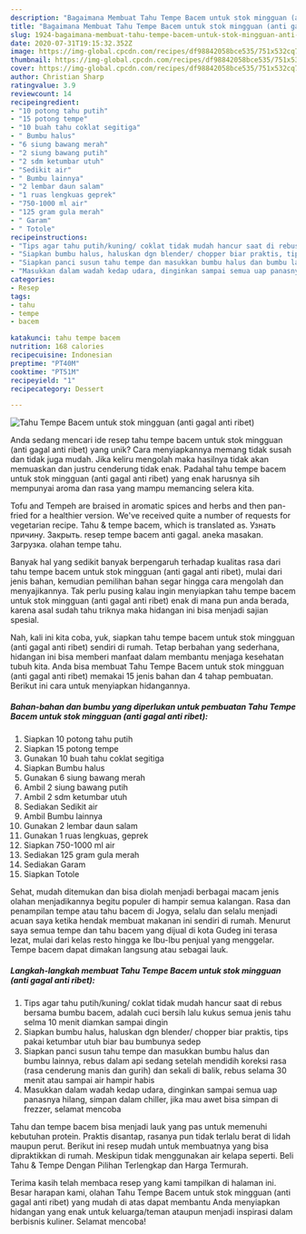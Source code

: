 ```yaml
---
description: "Bagaimana Membuat Tahu Tempe Bacem untuk stok mingguan (anti gagal anti ribet) yang Lezat Sekali"
title: "Bagaimana Membuat Tahu Tempe Bacem untuk stok mingguan (anti gagal anti ribet) yang Lezat Sekali"
slug: 1924-bagaimana-membuat-tahu-tempe-bacem-untuk-stok-mingguan-anti-gagal-anti-ribet-yang-lezat-sekali
date: 2020-07-31T19:15:32.352Z
image: https://img-global.cpcdn.com/recipes/df98842058bce535/751x532cq70/tahu-tempe-bacem-untuk-stok-mingguan-anti-gagal-anti-ribet-foto-resep-utama.jpg
thumbnail: https://img-global.cpcdn.com/recipes/df98842058bce535/751x532cq70/tahu-tempe-bacem-untuk-stok-mingguan-anti-gagal-anti-ribet-foto-resep-utama.jpg
cover: https://img-global.cpcdn.com/recipes/df98842058bce535/751x532cq70/tahu-tempe-bacem-untuk-stok-mingguan-anti-gagal-anti-ribet-foto-resep-utama.jpg
author: Christian Sharp
ratingvalue: 3.9
reviewcount: 14
recipeingredient:
- "10 potong tahu putih"
- "15 potong tempe"
- "10 buah tahu coklat segitiga"
- " Bumbu halus"
- "6 siung bawang merah"
- "2 siung bawang putih"
- "2 sdm ketumbar utuh"
- "Sedikit air"
- " Bumbu lainnya"
- "2 lembar daun salam"
- "1 ruas lengkuas geprek"
- "750-1000 ml air"
- "125 gram gula merah"
- " Garam"
- " Totole"
recipeinstructions:
- "Tips agar tahu putih/kuning/ coklat tidak mudah hancur saat di rebus bersama bumbu bacem, adalah cuci bersih lalu kukus semua jenis tahu selma 10 menit diamkan sampai dingin"
- "Siapkan bumbu halus, haluskan dgn blender/ chopper biar praktis, tips pakai ketumbar utuh biar bau bumbunya sedep"
- "Siapkan panci susun tahu tempe dan masukkan bumbu halus dan bumbu lainnya, rebus dalam api sedang setelah mendidih koreksi rasa (rasa cenderung manis dan gurih) dan sekali di balik, rebus selama 30 menit atau sampai air hampir habis"
- "Masukkan dalam wadah kedap udara, dinginkan sampai semua uap panasnya hilang, simpan dalam chiller, jika mau awet bisa simpan di frezzer, selamat mencoba"
categories:
- Resep
tags:
- tahu
- tempe
- bacem

katakunci: tahu tempe bacem 
nutrition: 168 calories
recipecuisine: Indonesian
preptime: "PT40M"
cooktime: "PT51M"
recipeyield: "1"
recipecategory: Dessert

---
```



![Tahu Tempe Bacem untuk stok mingguan (anti gagal anti ribet)](https://img-global.cpcdn.com/recipes/df98842058bce535/751x532cq70/tahu-tempe-bacem-untuk-stok-mingguan-anti-gagal-anti-ribet-foto-resep-utama.jpg)

Anda sedang mencari ide resep tahu tempe bacem untuk stok mingguan (anti gagal anti ribet) yang unik? Cara menyiapkannya memang tidak susah dan tidak juga mudah. Jika keliru mengolah maka hasilnya tidak akan memuaskan dan justru cenderung tidak enak. Padahal tahu tempe bacem untuk stok mingguan (anti gagal anti ribet) yang enak harusnya sih mempunyai aroma dan rasa yang mampu memancing selera kita.

Tofu and Tempeh are braised in aromatic spices and herbs and then pan-fried for a healthier version. We&#39;ve received quite a number of requests for vegetarian recipe. Tahu &amp; tempe bacem, which is translated as. Узнать причину. Закрыть. resep tempe bacem anti gagal. aneka masakan. Загрузка. olahan tempe tahu.

Banyak hal yang sedikit banyak berpengaruh terhadap kualitas rasa dari tahu tempe bacem untuk stok mingguan (anti gagal anti ribet), mulai dari jenis bahan, kemudian pemilihan bahan segar hingga cara mengolah dan menyajikannya. Tak perlu pusing kalau ingin menyiapkan tahu tempe bacem untuk stok mingguan (anti gagal anti ribet) enak di mana pun anda berada, karena asal sudah tahu triknya maka hidangan ini bisa menjadi sajian spesial.


Nah, kali ini kita coba, yuk, siapkan tahu tempe bacem untuk stok mingguan (anti gagal anti ribet) sendiri di rumah. Tetap berbahan yang sederhana, hidangan ini bisa memberi manfaat dalam membantu menjaga kesehatan tubuh kita. Anda bisa membuat Tahu Tempe Bacem untuk stok mingguan (anti gagal anti ribet) memakai 15 jenis bahan dan 4 tahap pembuatan. Berikut ini cara untuk menyiapkan hidangannya.

<!--inarticleads1-->

##### Bahan-bahan dan bumbu yang diperlukan untuk pembuatan Tahu Tempe Bacem untuk stok mingguan (anti gagal anti ribet):

1. Siapkan 10 potong tahu putih
1. Siapkan 15 potong tempe
1. Gunakan 10 buah tahu coklat segitiga
1. Siapkan  Bumbu halus
1. Gunakan 6 siung bawang merah
1. Ambil 2 siung bawang putih
1. Ambil 2 sdm ketumbar utuh
1. Sediakan Sedikit air
1. Ambil  Bumbu lainnya
1. Gunakan 2 lembar daun salam
1. Gunakan 1 ruas lengkuas, geprek
1. Siapkan 750-1000 ml air
1. Sediakan 125 gram gula merah
1. Sediakan  Garam
1. Siapkan  Totole


Sehat, mudah ditemukan dan bisa diolah menjadi berbagai macam jenis olahan menjadikannya begitu populer di hampir semua kalangan. Rasa dan penampilan tempe atau tahu bacem di Jogya, selalu dan selalu menjadi acuan saya ketika hendak membuat makanan ini sendiri di rumah. Menurut saya semua tempe dan tahu bacem yang dijual di kota Gudeg ini terasa lezat, mulai dari kelas resto hingga ke Ibu-Ibu penjual yang menggelar. Tempe bacem dapat dimakan langsung atau sebagai lauk. 

<!--inarticleads2-->

##### Langkah-langkah membuat Tahu Tempe Bacem untuk stok mingguan (anti gagal anti ribet):

1. Tips agar tahu putih/kuning/ coklat tidak mudah hancur saat di rebus bersama bumbu bacem, adalah cuci bersih lalu kukus semua jenis tahu selma 10 menit diamkan sampai dingin
1. Siapkan bumbu halus, haluskan dgn blender/ chopper biar praktis, tips pakai ketumbar utuh biar bau bumbunya sedep
1. Siapkan panci susun tahu tempe dan masukkan bumbu halus dan bumbu lainnya, rebus dalam api sedang setelah mendidih koreksi rasa (rasa cenderung manis dan gurih) dan sekali di balik, rebus selama 30 menit atau sampai air hampir habis
1. Masukkan dalam wadah kedap udara, dinginkan sampai semua uap panasnya hilang, simpan dalam chiller, jika mau awet bisa simpan di frezzer, selamat mencoba


Tahu dan tempe bacem bisa menjadi lauk yang pas untuk memenuhi kebutuhan protein. Praktis disantap, rasanya pun tidak terlalu berat di lidah maupun perut. Berikut ini resep mudah untuk membuatnya yang bisa dipraktikkan di rumah. Meskipun tidak menggunakan air kelapa seperti. Beli Tahu &amp; Tempe Dengan Pilihan Terlengkap dan Harga Termurah. 

Terima kasih telah membaca resep yang kami tampilkan di halaman ini. Besar harapan kami, olahan Tahu Tempe Bacem untuk stok mingguan (anti gagal anti ribet) yang mudah di atas dapat membantu Anda menyiapkan hidangan yang enak untuk keluarga/teman ataupun menjadi inspirasi dalam berbisnis kuliner. Selamat mencoba!
